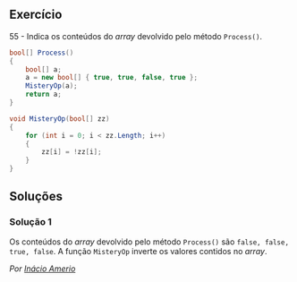 ## Exercício

55 - Indica os conteúdos do  _array_ devolvido pelo método `Process()`.

```cs
bool[] Process()
{
    bool[] a;
    a = new bool[] { true, true, false, true };
    MisteryOp(a);
    return a;
}

void MisteryOp(bool[] zz)
{
    for (int i = 0; i < zz.Length; i++)
    {
        zz[i] = !zz[i];
    }
}
```

## Soluções

### Solução 1

Os conteúdos do _array_ devolvido pelo método `Process()` são `false, false,
true, false`. A função `MisteryOp` inverte os valores contidos no _array_.

*Por [Inácio Amerio](https://github.com/FPTheFluffyPawed)*